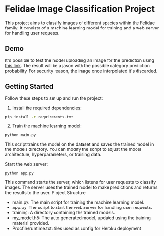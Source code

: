 # Felidae Image Classification Project

This project aims to classify images of different species within the Felidae family. It consists of a machine learning model for training and a web server for handling user requests.

## Demo
It's possible to test the model uploading an image for the prediction using [this link](https://image-classification.herokuapp.com/form).
The result will be a jason with the possible category prediction probability.
For security reason, the image once interpolated it's discarded. 

## Getting Started

Follow these steps to set up and run the project:

1. Install the required dependencies:

```bash
pip install -r requirements.txt
```

2. Train the machine learning model:
```commandline
python main.py
```



This script trains the model on the dataset and saves the trained model in the models directory. You can modify the script to adjust the model architecture, hyperparameters, or training data.

Start the web server:

```commandline
python app.py
```

This command starts the server, which listens for user requests to classify images. The server uses the trained model to make predictions and returns the results to the user.
Project Structure

* main.py: The main script for training the machine learning model.
* app.py: The script to start the web server for handling user requests.
* training: A directory containing the trained models.
* my_model.h5: The auto generated model, updated using the training material provided.
* Procfile/runtime.txt: files used as config for Heroku deployment
